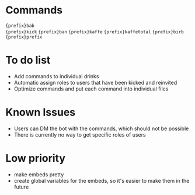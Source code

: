 # Commands

`{prefix}bab`</br>
`{prefix}kick`
`{prefix}ban`
`{prefix}kaffe`
`{prefix}kaffetotal`
`{prefix}birb`
`{prefix}prefix`


# To do list
 - Add commands to individual drinks
 - Automatic assign roles to users that have been kicked and reinvited
 - Optimize commands and put each command into individual files 
 
# Known Issues
 - Users can DM the bot with the commands, which should not be possible
 - There is currently no way to get specific roles of users
 
# Low priority
 - make embeds pretty
 - create global variables for the embeds, so it's easier to make them in the future
